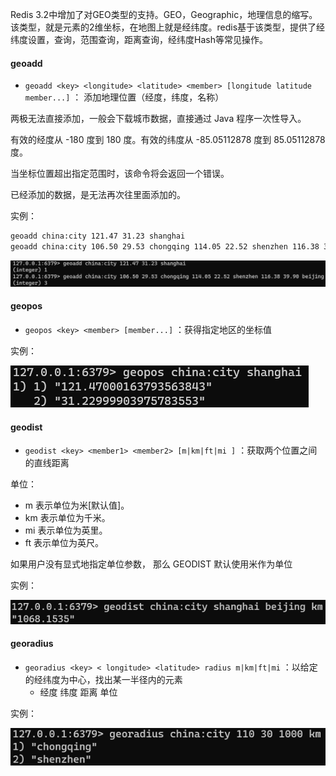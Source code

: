 
Redis 3.2中增加了对GEO类型的支持。GEO，Geographic，地理信息的缩写。该类型，就是元素的2维坐标，在地图上就是经纬度。redis基于该类型，提供了经纬度设置，查询，范围查询，距离查询，经纬度Hash等常见操作。

#### geoadd

* `geoadd <key> <longitude> <latitude> <member> [longitude latitude member...]` ： 添加地理位置（经度，纬度，名称）

两极无法直接添加，一般会下载城市数据，直接通过 Java 程序一次性导入。

有效的经度从 -180 度到 180 度。有效的纬度从 -85.05112878 度到 85.05112878 度。

当坐标位置超出指定范围时，该命令将会返回一个错误。

已经添加的数据，是无法再次往里面添加的。



实例：

```bash
geoadd china:city 121.47 31.23 shanghai
geoadd china:city 106.50 29.53 chongqing 114.05 22.52 shenzhen 116.38 39.90 beijing
```

![](assets/Geospatial/1418f5359fce5a7d9644af598bf089f5_MD5.png)




#### geopos

* `geopos <key> <member> [member...]` ：获得指定地区的坐标值



实例：

![](assets/Geospatial/8db982c7bc20551d017040cac6b479ce_MD5.png)


#### geodist

* `geodist <key> <member1> <member2> [m|km|ft|mi ]` ：获取两个位置之间的直线距离

单位：

* m 表示单位为米\[默认值\]。
* km 表示单位为千米。
* mi 表示单位为英里。
* ft 表示单位为英尺。

如果用户没有显式地指定单位参数， 那么 GEODIST 默认使用米作为单位



实例：

![在这里插入图片描述](assets/Geospatial/7bdb5633385b90aefc0d7853f5823ca6_MD5.png)


#### georadius

* `georadius <key> < longitude> <latitude> radius m|km|ft|mi` ：以给定的经纬度为中心，找出某一半径内的元素
  * 经度 纬度 距离 单位


实例：

![](assets/Geospatial/4ec7967562f4ab002488135cce980928_MD5.png)








